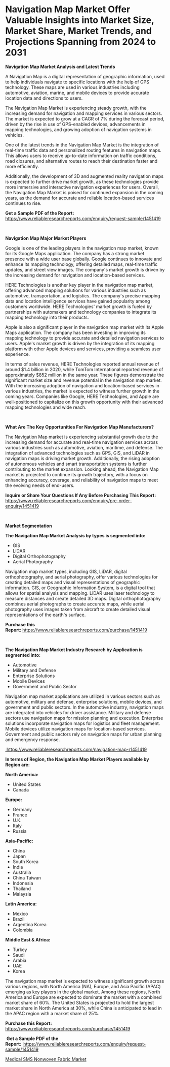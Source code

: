 <p><h1>Navigation Map Market Offer Valuable Insights into Market Size, Market Share, Market Trends, and Projections Spanning from 2024 to 2031</h1></p><p><strong>Navigation Map Market Analysis and Latest Trends</strong></p>
<p><p>A Navigation Map is a digital representation of geographic information, used to help individuals navigate to specific locations with the help of GPS technology. These maps are used in various industries including automotive, aviation, marine, and mobile devices to provide accurate location data and directions to users.</p><p>The Navigation Map Market is experiencing steady growth, with the increasing demand for navigation and mapping services in various sectors. The market is expected to grow at a CAGR of 7% during the forecast period, driven by the rise in use of GPS-enabled devices, advancements in mapping technologies, and growing adoption of navigation systems in vehicles.</p><p>One of the latest trends in the Navigation Map Market is the integration of real-time traffic data and personalized routing features in navigation maps. This allows users to receive up-to-date information on traffic conditions, road closures, and alternative routes to reach their destination faster and more efficiently.</p><p>Additionally, the development of 3D and augmented reality navigation maps is expected to further drive market growth, as these technologies provide more immersive and interactive navigation experiences for users. Overall, the Navigation Map Market is poised for continued expansion in the coming years, as the demand for accurate and reliable location-based services continues to rise.</p></p>
<p><strong>Get a Sample PDF of the Report:&nbsp;</strong> <a href="https://www.reliableresearchreports.com/enquiry/request-sample/1451419">https://www.reliableresearchreports.com/enquiry/request-sample/1451419</a></p>
<p>&nbsp;</p>
<p><strong>Navigation Map Major Market Players</strong></p>
<p><p>Google is one of the leading players in the navigation map market, known for its Google Maps application. The company has a strong market presence with a wide user base globally. Google continues to innovate and enhance its mapping technology, offering detailed maps, real-time traffic updates, and street view images. The company's market growth is driven by the increasing demand for navigation and location-based services.</p><p>HERE Technologies is another key player in the navigation map market, offering advanced mapping solutions for various industries such as automotive, transportation, and logistics. The company's precise mapping data and location intelligence services have gained popularity among customers worldwide. HERE Technologies' market growth is fueled by partnerships with automakers and technology companies to integrate its mapping technology into their products.</p><p>Apple is also a significant player in the navigation map market with its Apple Maps application. The company has been investing in improving its mapping technology to provide accurate and detailed navigation services to users. Apple's market growth is driven by the integration of its mapping platform with other Apple devices and services, providing a seamless user experience.</p><p>In terms of sales revenue, HERE Technologies reported annual revenue of around $1.4 billion in 2020, while TomTom International reported revenue of approximately $852 million in the same year. These figures demonstrate the significant market size and revenue potential in the navigation map market. With the increasing adoption of navigation and location-based services in various industries, the market is expected to witness further growth in the coming years. Companies like Google, HERE Technologies, and Apple are well-positioned to capitalize on this growth opportunity with their advanced mapping technologies and wide reach.</p></p>
<p>&nbsp;</p>
<p><strong>What Are The Key Opportunities For Navigation Map Manufacturers?</strong></p>
<p><p>The Navigation Map market is experiencing substantial growth due to the increasing demand for accurate and real-time navigation services across various industries such as automotive, aviation, maritime, and defense. The integration of advanced technologies such as GPS, GIS, and LiDAR in navigation maps is driving market growth. Additionally, the rising adoption of autonomous vehicles and smart transportation systems is further contributing to the market expansion. Looking ahead, the Navigation Map market is projected to continue its growth trajectory, with a focus on enhancing accuracy, coverage, and reliability of navigation maps to meet the evolving needs of end-users.</p></p>
<p><strong>Inquire or Share Your Questions If Any Before Purchasing This Report:</strong> <a href="https://www.reliableresearchreports.com/enquiry/pre-order-enquiry/1451419">https://www.reliableresearchreports.com/enquiry/pre-order-enquiry/1451419</a></p>
<p>&nbsp;</p>
<p><strong>Market Segmentation</strong></p>
<p><strong>The Navigation Map Market Analysis by types is segmented into:</strong></p>
<p><ul><li>GIS</li><li>LiDAR</li><li>Digital Orthophotography</li><li>Aerial Photography</li></ul></p>
<p><p>Navigation map market types, including GIS, LiDAR, digital orthophotography, and aerial photography, offer various technologies for creating detailed maps and visual representations of geographic information. GIS, or Geographic Information System, is a digital tool that allows for spatial analysis and mapping. LiDAR uses laser technology to measure distances and create detailed 3D maps. Digital orthophotography combines aerial photographs to create accurate maps, while aerial photography uses images taken from aircraft to create detailed visual representations of the earth's surface.</p></p>
<p><strong>Purchase this Report:&nbsp;</strong><a href="https://www.reliableresearchreports.com/purchase/1451419">https://www.reliableresearchreports.com/purchase/1451419</a></p>
<p>&nbsp;</p>
<p><strong>The Navigation Map Market Industry Research by Application is segmented into:</strong></p>
<p><ul><li>Automotive</li><li>Military and Defense</li><li>Enterprise Solutions</li><li>Mobile Devices</li><li>Government and Public Sector</li></ul></p>
<p><p>Navigation map market applications are utilized in various sectors such as automotive, military and defense, enterprise solutions, mobile devices, and government and public sectors. In the automotive industry, navigation maps are integrated into vehicles for driver assistance. Military and defense sectors use navigation maps for mission planning and execution. Enterprise solutions incorporate navigation maps for logistics and fleet management. Mobile devices utilize navigation maps for location-based services. Government and public sectors rely on navigation maps for urban planning and emergency response.</p></p>
<p><a href="https://www.reliableresearchreports.com/navigation-map-r1451419">&nbsp;https://www.reliableresearchreports.com/navigation-map-r1451419</a></p>
<p><strong>In terms of Region, the Navigation Map Market Players available by Region are:</strong></p>
<p>
    <p> <strong> North America: </strong>
        <ul>
            <li>United States</li>
            <li>Canada</li>
        </ul>
        </p> 
    <p> <strong> Europe: </strong>
        <ul>
            <li>Germany</li>
            <li>France</li>
            <li>U.K.</li>
            <li>Italy</li>
            <li>Russia</li>
        </ul>
        </p> 
    <p> <strong> Asia-Pacific: </strong>
        <ul>
            <li>China</li>
            <li>Japan</li>
            <li>South Korea</li>
            <li>India</li>
            <li>Australia</li>
            <li>China Taiwan</li>
            <li>Indonesia</li>
            <li>Thailand</li>
            <li>Malaysia</li>
        </ul>
        </p> 
    <p> <strong> Latin America: </strong>
        <ul>
            <li>Mexico</li>
            <li>Brazil</li>
            <li>Argentina Korea</li>
            <li>Colombia</li>
        </ul>
        </p> 
    <p> <strong> Middle East & Africa: </strong>
        <ul>
            <li>Turkey</li>
            <li>Saudi</li>
            <li>Arabia</li>
            <li>UAE</li>
            <li>Korea</li>
        </ul>
    </p>
    </p>
<p><p>The navigation map market is expected to witness significant growth across various regions, with North America (NA), Europe, and Asia Pacific (APAC) emerging as key players in the global market. Among these regions, North America and Europe are expected to dominate the market with a combined market share of 60%. The United States is projected to hold the largest market share in North America at 30%, while China is anticipated to lead in the APAC region with a market share of 25%.</p></p>
<p><strong>Purchase this Report: </strong><a href="https://www.reliableresearchreports.com/purchase/1451419">https://www.reliableresearchreports.com/purchase/1451419</a></p>
<p>&nbsp;<strong>Get a Sample PDF of the Report:&nbsp;&nbsp;</strong><a href="https://www.reliableresearchreports.com/enquiry/request-sample/1451419">https://www.reliableresearchreports.com/enquiry/request-sample/1451419</a></p>
<p><strong></strong></p>
<p><p><a href="https://view.publitas.com/reportprime-1/medical-sms-nonwoven-fabric-market-size-and-market-trends-complete-industry-overview-2024-to-2031/">Medical SMS Nonwoven Fabric Market</a></p></p>